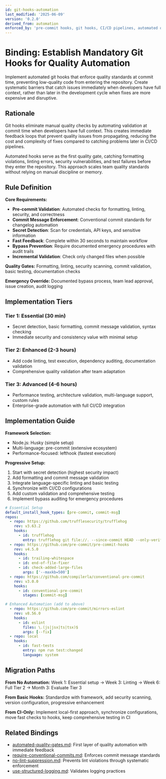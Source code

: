 ```yaml
---
id: git-hooks-automation
last_modified: '2025-06-09'
version: '0.2.0'
derived_from: automation
enforced_by: 'pre-commit hooks, git hooks, CI/CD pipelines, automated quality gates'
---
```

# Binding: Establish Mandatory Git Hooks for Quality Automation

Implement automated git hooks that enforce quality standards at commit time, preventing low-quality code from entering the repository. Create systematic barriers that catch issues immediately when developers have full context, rather than later in the development cycle when fixes are more expensive and disruptive.

## Rationale

Git hooks eliminate manual quality checks by automating validation at commit time when developers have full context. This creates immediate feedback loops that prevent quality issues from propagating, reducing the cost and complexity of fixes compared to catching problems later in CI/CD pipelines.

Automated hooks serve as the first quality gate, catching formatting violations, linting errors, security vulnerabilities, and test failures before they enter the repository. This approach scales team quality standards without relying on manual discipline or memory.

## Rule Definition

**Core Requirements:**
- **Pre-commit Validation**: Automated checks for formatting, linting, security, and correctness
- **Commit Message Enforcement**: Conventional commit standards for changelog automation
- **Secret Detection**: Scan for credentials, API keys, and sensitive information
- **Fast Feedback**: Complete within 30 seconds to maintain workflow
- **Bypass Prevention**: Require documented emergency procedures with audit trails
- **Incremental Validation**: Check only changed files when possible

**Quality Gates:** Formatting, linting, security scanning, commit validation, basic testing, documentation checks

**Emergency Override:** Documented bypass process, team lead approval, issue creation, audit logging

## Implementation Tiers

### Tier 1: Essential (30 min)
- Secret detection, basic formatting, commit message validation, syntax checking
- Immediate security and consistency value with minimal setup

### Tier 2: Enhanced (2-3 hours)
- Add code linting, test execution, dependency auditing, documentation validation
- Comprehensive quality validation after team adaptation

### Tier 3: Advanced (4-6 hours)
- Performance testing, architecture validation, multi-language support, custom rules
- Enterprise-grade automation with full CI/CD integration

## Implementation Guide

**Framework Selection:**
- Node.js: Husky (simple setup)
- Multi-language: pre-commit (extensive ecosystem)
- Performance-focused: lefthook (fastest execution)

**Progressive Setup:**
1. Start with secret detection (highest security impact)
2. Add formatting and commit message validation
3. Integrate language-specific linting and basic testing
4. Synchronize with CI/CD configurations
5. Add custom validation and comprehensive testing
6. Implement bypass auditing for emergency procedures

```yaml
# Essential Setup
default_install_hook_types: [pre-commit, commit-msg]
repos:
  - repo: https://github.com/trufflesecurity/trufflehog
    rev: v3.63.2
    hooks:
      - id: trufflehog
        entry: trufflehog git file://. --since-commit HEAD --only-verified --fail
  - repo: https://github.com/pre-commit/pre-commit-hooks
    rev: v4.5.0
    hooks:
      - id: trailing-whitespace
      - id: end-of-file-fixer
      - id: check-added-large-files
        args: ['--maxkb=500']
  - repo: https://github.com/compilerla/conventional-pre-commit
    rev: v3.0.0
    hooks:
      - id: conventional-pre-commit
        stages: [commit-msg]

# Enhanced Automation (add to above)
  - repo: https://github.com/pre-commit/mirrors-eslint
    rev: v8.56.0
    hooks:
      - id: eslint
        files: \.(js|jsx|ts|tsx)$
        args: [--fix]
  - repo: local
    hooks:
      - id: fast-tests
        entry: npm run test:changed
        language: system
```

## Migration Paths

**From No Automation:** Week 1: Essential setup → Week 3: Linting → Week 6: Full Tier 2 → Month 3: Evaluate Tier 3

**From Basic Hooks:** Standardize with framework, add security scanning, version configuration, progressive enhancement

**From CI-Only:** Implement local-first approach, synchronize configurations, move fast checks to hooks, keep comprehensive testing in CI

## Related Bindings

- [automated-quality-gates.md](../../docs/bindings/core/automated-quality-gates.md): First layer of quality automation with immediate feedback
- [require-conventional-commits.md](../../docs/bindings/core/require-conventional-commits.md): Enforces commit message standards
- [no-lint-suppression.md](../../docs/bindings/core/no-lint-suppression.md): Prevents lint violations through systematic enforcement
- [use-structured-logging.md](../../docs/bindings/core/use-structured-logging.md): Validates logging practices
